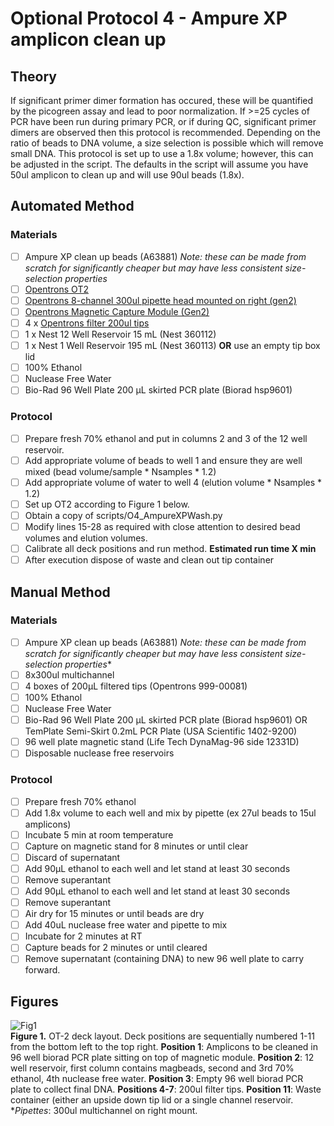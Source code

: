 # Optional Protocol 4 - Ampure XP amplicon clean up

## Theory
If significant primer dimer formation has occured, these will be quantified by the picogreen assay and lead to poor normalization. If >=25 cycles of PCR have been run during primary PCR, or if during QC, significant primer dimers are observed then this protocol is recommended. Depending on the ratio of beads to DNA volume, a size selection is possible which will remove small DNA. This protocol is set up to use a 1.8x volume; however, this can be adjusted in the script. The defaults in the script will assume you have 50ul amplicon to clean up and will use 90ul beads (1.8x).

## Automated Method

### Materials
- [ ] Ampure XP clean up beads (A63881) *Note: these can be made from scratch for significantly cheaper but may have less consistent size-selection properties*
- [ ] [Opentrons OT2](https://opentrons.com/ot-2)
- [ ] [Opentrons 8-channel 300ul pipette head mounted on right (gen2)](https://shop.opentrons.com/collections/ot-2-robot/products/8-channel-electronic-pipette)
- [ ] [Opentrons Magnetic Capture Module (Gen2)](https://opentrons.com/modules/magnetic-module/)
- [ ] 4 x [Opentrons filter 200ul tips](https://shop.opentrons.com/collections/opentrons-tips/products/opentrons-200ul-filter-tips)
- [ ] 1 x Nest 12 Well Reservoir 15 mL (Nest 360112) 
- [ ] 1 x Nest 1 Well Reservoir 195 mL (Nest 360113) **OR** use an empty tip box lid
- [ ] 100% Ethanol
- [ ] Nuclease Free Water
- [ ] Bio-Rad 96 Well Plate 200 µL skirted PCR plate  (Biorad hsp9601) 

### Protocol
- [ ] Prepare fresh 70% ethanol and put in columns 2 and 3 of the 12 well reservoir.
- [ ] Add appropriate volume of beads to well 1 and ensure they are well mixed (bead volume/sample * Nsamples * 1.2)
- [ ] Add appropriate volume of water to well 4 (elution volume * Nsamples * 1.2)
- [ ] Set up OT2 according to Figure 1 below.
- [ ] Obtain a copy of scripts/O4_AmpureXPWash.py
- [ ] Modify lines 15-28 as required with close attention to desired bead volumes and elution volumes.
- [ ] Calibrate all deck positions and run method. **Estimated run time X min**
- [ ] After execution dispose of waste and clean out tip container

## Manual Method
### Materials
- [ ] Ampure XP clean up beads (A63881) *Note: these can be made from scratch for significantly cheaper but may have less consistent size-selection properties**
- [ ] 8x300ul multichannel
- [ ] 4 boxes of 200µL filtered tips (Opentrons 999-00081)
- [ ] 100% Ethanol
- [ ] Nuclease Free Water
- [ ] Bio-Rad 96 Well Plate 200 µL skirted PCR plate  (Biorad hsp9601) OR  TemPlate Semi-Skirt 0.2mL PCR Plate (USA Scientific 1402-9200)
- [ ] 96 well plate magnetic stand (Life Tech DynaMag-96 side 12331D)
- [ ] Disposable nuclease free reservoirs

### Protocol
- [ ] Prepare fresh 70% ethanol
- [ ] Add 1.8x volume to each well and mix by pipette (ex 27ul beads to 15ul amplicons)
- [ ] Incubate 5 min at room temperature
- [ ] Capture on magnetic stand for 8 minutes or until clear
- [ ] Discard of supernatant
- [ ] Add 90µL ethanol to each well and let stand at least 30 seconds
- [ ] Remove superantant
- [ ] Add 90µL ethanol to each well and let stand at least 30 seconds
- [ ] Remove superantant
- [ ] Air dry for 15 minutes or until beads are dry
- [ ] Add 40uL nuclease free water and pipette to mix
- [ ] Incubate for 2 minutes at RT
- [ ] Capture beads for 2 minutes or until cleared
- [ ] Remove supernatant (containing DNA) to new 96 well plate to carry forward.

## Figures
![Fig1](../images/ampurelayout.png)
<br>**Figure 1.** OT-2 deck layout. Deck positions are sequentially numbered 1-11 from the bottom left to the top right. **Position 1**: Amplicons to be cleaned in 96 well biorad PCR plate sitting on top of magnetic module. **Position 2**: 12 well reservoir, first column contains magbeads, second and 3rd 70% ethanol, 4th nuclease free water. **Position 3**: Empty 96 well biorad PCR plate to collect final DNA. **Positions 4-7**: 200ul filter tips. **Position 11**: Waste container (either an upside down tip lid or a single channel reservoir. **Pipettes*: 300ul multichannel on right mount.
